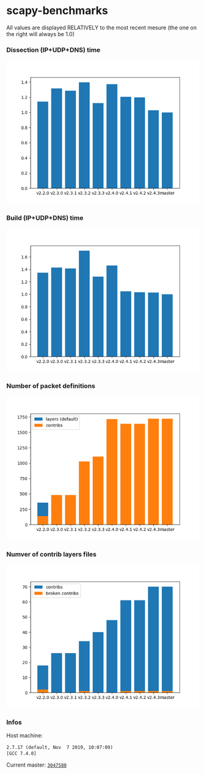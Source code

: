 # scapy-benchmarks

All values are displayed RELATIVELY to the most recent mesure (the one on the right will always be 1.0)

### Dissection (IP+UDP+DNS) time

![Dissection](./build/dissects.png)

### Build (IP+UDP+DNS) time

![Build](./build/builds.png)

### Number of packet definitions

![Number of layers](./build/layers.png)

### Numver of contrib layers files

![Number of layers](./build/layers_mod.png)

### Infos

Host machine:
```
2.7.17 (default, Nov  7 2019, 10:07:09) 
[GCC 7.4.0]
```

Current master: [`3047580`](https://github.com/secdev/scapy/commit/3047580162a9407ef05fe981983cacfa698f1159)

